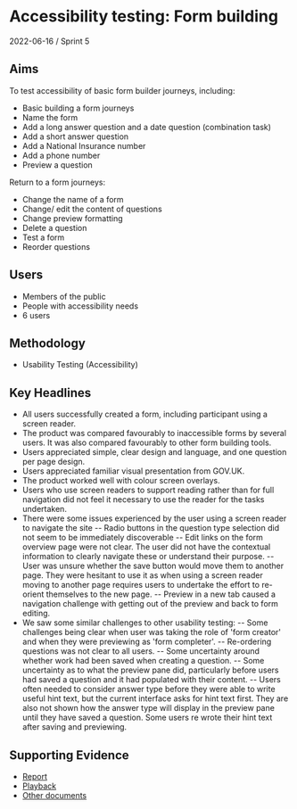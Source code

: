 # Accessibility testing: Form building

2022-06-16 / Sprint 5

## Aims
To test accessibility of basic form builder journeys, including:
- Basic building a form journeys
- Name the form
- Add a long answer question and a date question (combination task)
- Add a short answer question 
- Add a National Insurance number 
- Add a phone number
- Preview a question 

Return to a form journeys:
- Change the name of a form 
- Change/ edit the content of questions 
- Change preview formatting
- Delete a question 
- Test a form 
- Reorder questions

## Users
- Members of the public
- People with accessibility needs
- 6 users

## Methodology
- Usability Testing (Accessibility)

## Key Headlines

- All users successfully created a form, including participant using a screen reader.
- The product was compared favourably to inaccessible forms by several users. It was also compared favourably to other form building tools.
- Users appreciated simple, clear design and language, and one question per page design.
- Users appreciated familiar visual presentation from GOV.UK.
- The product worked well with colour screen overlays.
- Users who use screen readers to support reading rather than for full navigation did not feel it necessary to use the reader for the tasks undertaken.
- There were some issues experienced by the user using a screen reader to navigate the site
-- Radio buttons in the question type selection did not seem to be immediately discoverable
-- Edit links on the form overview page were not clear. The user did not have the contextual information to clearly navigate these or understand their purpose.
-- User was unsure whether the save button would move them to another page. They were hesitant to use it as when using a screen reader moving to another page requires users to undertake the effort to re-orient themselves to the new page.
-- Preview in a new tab caused a navigation challenge with getting out of the preview and back to form editing.
- We saw some similar challenges to other usability testing:
-- Some challenges being clear when user was taking the role of 'form creator' and when they were previewing as 'form completer'.
-- Re-ordering questions was not clear to all users.
-- Some uncertainty around whether work had been saved when creating a question.
-- Some uncertainty as to what the preview pane did, particularly before users had saved a question and it had populated with their content.
-- Users often needed to consider answer type before they were able to write useful hint text, but the current interface asks for hint text first. They are also not shown how the answer type will display in the preview pane until they have saved a question. Some users re wrote their hint text after saving and previewing.

## Supporting Evidence
- [Report](https://app.mural.co/t/gaap0347/m/gaap0347/1654781687567/0191bfd6e08b968770d46ffb9419b5ef2ef12a91?sender=ae8920e3-ae89-493e-af47-566a135db4be)
- [Playback](https://drive.google.com/file/d/1vwLW90GR0rRnBGtiRKi4BkGe1w7N3_Ez/view?usp=sharing)
- [Other documents](https://drive.google.com/drive/folders/1zrfpRnuctPm0Cfk69sOP_R57Uex94tdF)
